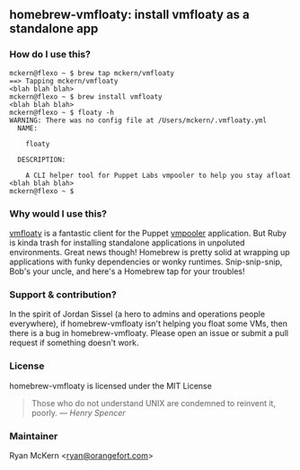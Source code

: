 ## homebrew-vmfloaty: install vmfloaty as a standalone app

### How do I use this?

```
mckern@flexo ~ $ brew tap mckern/vmfloaty
==> Tapping mckern/vmfloaty
<blah blah blah>
mckern@flexo ~ $ brew install vmfloaty
<blah blah blah>
mckern@flexo ~ $ floaty -h
WARNING: There was no config file at /Users/mckern/.vmfloaty.yml
  NAME:

    floaty

  DESCRIPTION:

    A CLI helper tool for Puppet Labs vmpooler to help you stay afloat
<blah blah blah>
mckern@flexo ~ $
```

### Why would I use this?

[vmfloaty](https://github.com/briancain/vmfloaty) is a fantastic client for the Puppet [vmpooler](https://github.com/puppetlabs/vmpooler) application. But Ruby is kinda trash for installing standalone applications in unpoluted environments. Great news though! Homebrew is pretty solid at wrapping up applications with funky dependencies or wonky runtimes. Snip-snip-snip, Bob's your uncle, and here's a Homebrew tap for your troubles!

### Support & contribution?

In the spirit of Jordan Sissel (a hero to admins and operations people everywhere), if homebrew-vmfloaty isn't helping you float some VMs, then there is a bug in homebrew-vmfloaty. Please open an issue or submit a pull request if something doesn't work.

### License

homebrew-vmfloaty is licensed under the MIT License

> Those who do not understand UNIX are
> condemned to reinvent it, poorly.
>    &#8213; <cite>Henry Spencer</cite>

### Maintainer

Ryan McKern &lt;ryan@orangefort.com&gt;

